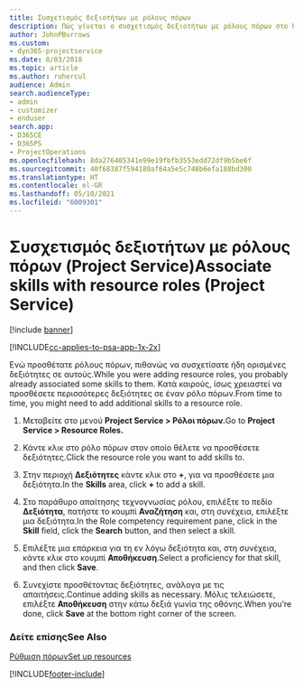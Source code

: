 ```yaml
---
title: Συσχετισμός δεξιοτήτων με ρόλους πόρων
description: Πώς γίνεται ο συσχετισμός δεξιοτήτων με ρόλους πόρων στο Project Service
author: JohnPBurrows
ms.custom:
- dyn365-projectservice
ms.date: 8/03/2018
ms.topic: article
ms.author: ruhercul
audience: Admin
search.audienceType:
- admin
- customizer
- enduser
search.app:
- D365CE
- D365PS
- ProjectOperations
ms.openlocfilehash: 8da276405341e99e19fbfb3553edd72df9b5be6f
ms.sourcegitcommit: 40f68387f594180af64a5e5c748b6efa188bd300
ms.translationtype: HT
ms.contentlocale: el-GR
ms.lasthandoff: 05/10/2021
ms.locfileid: "6009301"
---
```

# <a name="associate-skills-with-resource-roles-project-service"></a><span data-ttu-id="4cbfe-103">Συσχετισμός δεξιοτήτων με ρόλους πόρων (Project Service)</span><span class="sxs-lookup"><span data-stu-id="4cbfe-103">Associate skills with resource roles (Project Service)</span></span>

[!include [banner](../includes/psa-now-project-operations.md)]

[!INCLUDE[cc-applies-to-psa-app-1x-2x](../includes/cc-applies-to-psa-app-1x-2x.md)]

<span data-ttu-id="4cbfe-104">Ενώ προσθέτατε ρόλους πόρων, πιθανώς να συσχετίσατε ήδη ορισμένες δεξιότητες σε αυτούς.</span><span class="sxs-lookup"><span data-stu-id="4cbfe-104">While you were adding resource roles, you probably already associated some skills to them.</span></span> <span data-ttu-id="4cbfe-105">Κατά καιρούς, ίσως χρειαστεί να προσθέσετε περισσότερες δεξιότητες σε έναν ρόλο πόρων.</span><span class="sxs-lookup"><span data-stu-id="4cbfe-105">From time to time, you might need to add additional skills to a resource role.</span></span>  
  
1.  <span data-ttu-id="4cbfe-106">Μεταβείτε στο μενού **Project Service > Ρόλοι πόρων.**</span><span class="sxs-lookup"><span data-stu-id="4cbfe-106">Go to **Project Service > Resource Roles.**</span></span>  
  
2.  <span data-ttu-id="4cbfe-107">Κάντε κλικ στο ρόλο πόρων στον οποίο θέλετε να προσθέσετε δεξιότητες.</span><span class="sxs-lookup"><span data-stu-id="4cbfe-107">Click the resource role you want to add skills to.</span></span>  
  
3.  <span data-ttu-id="4cbfe-108">Στην περιοχή **Δεξιότητες** κάντε κλικ στο **+**, για να προσθέσετε μια δεξιότητα.</span><span class="sxs-lookup"><span data-stu-id="4cbfe-108">In the **Skills** area, click **+** to add a skill.</span></span>  
  
4.  <span data-ttu-id="4cbfe-109">Στο παράθυρο απαίτησης τεχνογνωσίας ρόλου, επιλέξτε το πεδίο **Δεξιότητα**, πατήστε το κουμπί **Αναζήτηση** και, στη συνέχεια, επιλέξτε μια δεξιότητα.</span><span class="sxs-lookup"><span data-stu-id="4cbfe-109">In the Role competency requirement pane, click in the **Skill** field, click the **Search** button,  and then select a skill.</span></span>  
  
5.  <span data-ttu-id="4cbfe-110">Επιλέξτε μια επάρκεια για τη εν λόγω δεξιότητα και, στη συνέχεια, κάντε κλικ στο κουμπί **Αποθήκευση**.</span><span class="sxs-lookup"><span data-stu-id="4cbfe-110">Select a proficiency for that skill, and then click **Save**.</span></span>  
  
6.  <span data-ttu-id="4cbfe-111">Συνεχίστε προσθέτοντας δεξιότητες, ανάλογα με τις απαιτήσεις.</span><span class="sxs-lookup"><span data-stu-id="4cbfe-111">Continue adding skills as necessary.</span></span> <span data-ttu-id="4cbfe-112">Μόλις τελειώσετε, επιλέξτε **Αποθήκευση** στην κάτω δεξιά γωνία της οθόνης.</span><span class="sxs-lookup"><span data-stu-id="4cbfe-112">When you’re done, click **Save** at the bottom right corner of the screen.</span></span>  
  
### <a name="see-also"></a><span data-ttu-id="4cbfe-113">Δείτε επίσης</span><span class="sxs-lookup"><span data-stu-id="4cbfe-113">See Also</span></span>  
 [<span data-ttu-id="4cbfe-114">Ρύθμιση πόρων</span><span class="sxs-lookup"><span data-stu-id="4cbfe-114">Set up resources</span></span>](../psa/set-up-resources.md)


[!INCLUDE[footer-include](../includes/footer-banner.md)]